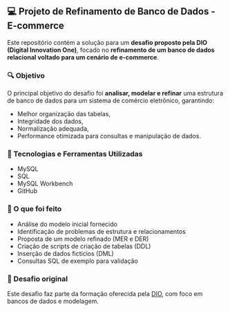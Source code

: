 ## 💻 Projeto de Refinamento de Banco de Dados - E-commerce

Este repositório contém a solução para um **desafio proposto pela DIO (Digital Innovation One)**, focado no **refinamento de um banco de dados relacional voltado para um cenário de e-commerce**.

### 🔍 Objetivo
O principal objetivo do desafio foi **analisar, modelar e refinar** uma estrutura de banco de dados para um sistema de comércio eletrônico, garantindo:
- Melhor organização das tabelas,
- Integridade dos dados,
- Normalização adequada,
- Performance otimizada para consultas e manipulação de dados.

### 🧰 Tecnologias e Ferramentas Utilizadas
- MySQL
- SQL
- MySQL Workbench
- GitHub

### 📌 O que foi feito
- Análise do modelo inicial fornecido
- Identificação de problemas de estrutura e relacionamentos
- Proposta de um modelo refinado (MER e DER)
- Criação de scripts de criação de tabelas (DDL)
- Inserção de dados fictícios (DML)
- Consultas SQL de exemplo para validação

### 📎 Desafio original
Este desafio faz parte da formação oferecida pela [DIO](https://www.dio.me/), com foco em bancos de dados e modelagem.
